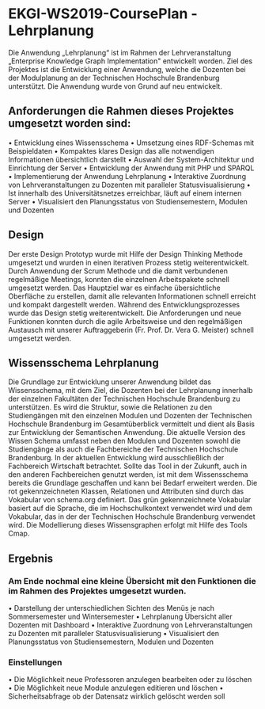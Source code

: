 # EKGI-WS2019-CoursePlan - Lehrplanung
Die Anwendung „Lehrplanung“ ist im Rahmen der Lehrveranstaltung „Enterprise Knowledge Graph Implementation" entwickelt worden. Ziel des Projektes ist die Entwicklung einer Anwendung, welche die Dozenten bei der Modulplanung an der Technischen Hochschule Brandenburg unterstützt. Die Anwendung wurde von Grund auf neu entwickelt.

## Anforderungen die Rahmen dieses Projektes umgesetzt worden sind:
• Entwicklung eines Wissensschema
• Umsetzung eines RDF-Schemas mit Beispieldaten
• Kompaktes klares Design das alle notwendigen Informationen übersichtlich darstellt
• Auswahl der System-Architektur und Einrichtung der Server
• Entwicklung der Anwendung mit PHP und SPARQL
• Implementierung der Anwendung Lehrplanung
• Interaktive Zuordnung von Lehrveranstaltungen zu Dozenten mit paralleler Statusvisualisierung
• Ist innerhalb des Universitätsnetzes erreichbar, läuft auf einem internen Server
• Visualisiert den Planungsstatus von Studiensemestern, Modulen und Dozenten

## Design
Der erste Design Prototyp wurde mit Hilfe der Design Thinking Methode umgesetzt und wurden in einen iterativen Prozess stetig weiterentwickelt.
Durch Anwendung der Scrum Methode und die damit verbundenen regelmäßige Meetings, konnten die einzelnen Arbeitspakete schnell umgesetzt werden. Das Hauptziel war es einfache übersichtliche Oberfläche zu erstellen, damit alle relevanten Informationen schnell erreicht und kompakt dargestellt werden. Während des Entwicklungsprozesses wurde das Design stetig weiterentwickelt. Die Anforderungen und neue Funktionen konnten durch die agile Arbeitsweise und den regelmäßigen Austausch mit unserer Auftraggeberin (Fr. Prof. Dr. Vera G. Meister) schnell umgesetzt werden.

## Wissensschema Lehrplanung
Die Grundlage zur Entwicklung unserer Anwendung bildet das Wissensschema, mit dem Ziel, die Dozenten bei der Lehrplanung innerhalb der einzelnen Fakultäten der Technischen Hochschule Brandenburg zu unterstützen. Es wird die Struktur, sowie die Relationen zu den Studiengängen mit den einzelnen Modulen und Dozenten der Technischen Hochschule Brandenburg im Gesamtüberblick vermittelt und dient als Basis zur Entwicklung der Semantischen Anwendung. Die aktuelle Version des Wissen Schema umfasst neben den Modulen und Dozenten sowohl die Studiengänge als auch die Fachbereiche der Technischen Hochschule Brandenburg. In der aktuellen Entwicklung wird ausschließlich der Fachbereich Wirtschaft betrachtet. Sollte das Tool in der Zukunft, auch in den anderen Fachbereichen genutzt werden, ist mit dem Wissensschema bereits die Grundlage geschaffen und kann bei Bedarf erweitert werden. Die rot gekennzeichneten Klassen, Relationen und Attributen sind durch das Vokabular von schema.org definiert. Das grün gekennzeichnete Vokabular basiert auf die Sprache, die im Hochschulkontext verwendet wird und dem Vokabular, das in der der Technischen Hochschule Brandenburg verwendet wird. Die Modellierung dieses Wissensgraphen erfolgt mit Hilfe des Tools Cmap.

## Ergebnis
### Am Ende nochmal eine kleine Übersicht mit den Funktionen die im Rahmen des Projektes umgesetzt wurden.
• Darstellung der unterschiedlichen Sichten des Menüs je nach Sommersemester und Wintersemester
• Lehrplanung Übersicht aller Dozenten mit Dashboard
• Interaktive Zuordnung von Lehrveranstaltungen zu Dozenten mit paralleler Statusvisualisierung
• Visualisiert den Planungsstatus von Studiensemestern, Modulen und Dozenten 

### Einstellungen
• Die Möglichkeit neue Professoren anzulegen bearbeiten oder zu löschen
• Die Möglichkeit neue Module anzulegen editieren und löschen
• Sicherheitsabfrage ob der Datensatz wirklich gelöscht werden soll
